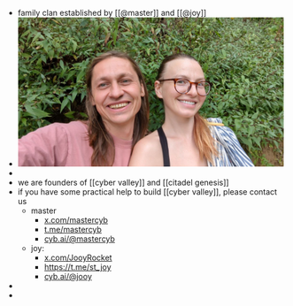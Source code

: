 - family clan established by [[@master]] and [[@joy]]
- ![2024-09-09 07.54.32.jpg](../assets/2024-09-09_07.54.32_1725868485079_0.jpg)
-
- we are founders of [[cyber valley]] and [[citadel genesis]]
- if you have some practical help to build [[cyber valley]], please contact us
	- master
		- [x.com/mastercyb](https://x.com/mastercyb)
		- [t.me/mastercyb](https://t.me/mastercyb)
		- [cyb.ai/@mastercyb](https://cyb.ai/@mastercyb)
	- joy:
		- [x.com/JooyRocket](https://x.com/JooyRocket)
		- https://t.me/st_joy
		- [cyb.ai/@jooy](https://cyb.ai/@jooy)
-
-